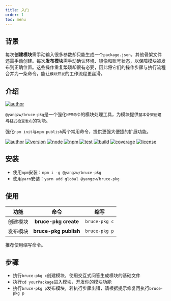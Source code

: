 ```yaml
---
title: 入门
order: 1
toc: menu
---
```


## 背景

每次**创建模块**需手动输入很多参数却只能生成一个`package.json`，其他骨架文件还需手动创建。每次**发布模块**需手动确认环境、镜像和账号状态，以保障模块被发布到正确位置。这些操作重复繁琐却很有必要，因此将它们的操作步骤与执行流程合并为一条命令，能让`模块开发`的工作流程更丝滑。

## 介绍

[![author](https://img.shields.io/badge/@yangzw/bruce--pkg-强化NPM命令的模块处理工具-66f.svg)](https://github.com/JowayYoung/bruce)

`@yangzw/bruce-pkg`是一个强化`NPM命令`的模块处理工具，为模块提供`基本骨架创建`与`链式检查发布`的功能。

强化`npm init`与`npm publish`两个常用命令，提供更强大便捷的扩展功能。

[![author](https://img.shields.io/badge/author-JowayYoung-f66.svg)](https://github.com/JowayYoung/bruce)<span class="gap"></span>
[![version](https://img.shields.io/badge/version-1.0.1-f66.svg)](https://github.com/JowayYoung/bruce)<span class="gap"></span>
[![node](https://img.shields.io/badge/node-%3E%3D16.0.0-3c9.svg)](https://github.com/JowayYoung/bruce)<span class="gap"></span>
[![npm](https://img.shields.io/badge/npm-%3E%3D7.10.0-3c9.svg)](https://github.com/JowayYoung/bruce)<span class="gap"></span>
[![test](https://img.shields.io/badge/test-passing-f90.svg)](https://github.com/JowayYoung/bruce)<span class="gap"></span>
[![build](https://img.shields.io/badge/build-passing-f90.svg)](https://github.com/JowayYoung/bruce)<span class="gap"></span>
[![coverage](https://img.shields.io/badge/coverage-80%25-09f.svg)](https://github.com/JowayYoung/bruce)<span class="gap"></span>
[![license](https://img.shields.io/badge/license-MIT-09f.svg)](https://github.com/JowayYoung/bruce)

## 安装

- 使用`npm`安装：`npm i -g @yangzw/bruce-pkg`
- 使用`yarn`安装：`yarn add global @yangzw/bruce-pkg`

## 使用

功能|命令|缩写
:-:|:-:|:-:
创建模块|**bruce-pkg create**|`bruce-pkg c`
发布模块|**bruce-pkg publish**|`bruce-pkg p`

推荐使用缩写命令。

## 步骤

- 执行`bruce-pkg c`创建模块，使用交互式问答生成模块的基础文件
- 执行`cd yourPackage`进入模块，开发你的模块功能
- 执行`bruce-pkg p`发布模块，若执行步骤出错，请根据提示修复再执行`bruce-pkg p`